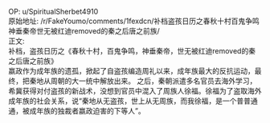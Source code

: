 
OP: u/SpiritualSherbet4910  
原始地址: /r/FakeYoumo/comments/1fexdcn/补档盗孩日历之春秋十村百鬼争鸣神垂秦帝世无被红迪removed的秦之后唐之前族/  
正文:  
补档，盗孩日历之《春秋十村，百鬼争鸣，神垂秦帝，世无被红迪removed的秦之后唐之前族》  
嬴政作为成年族的遗孤，掀起了自盗孩编造周礼以来，成年族最大的反抗运动，最终，把秦地从周朝的大一统中解放出来。
之后，秦朝派遣多名官员去海外学习，希冀获得对付盗孩的新战术，没想到官员中混入了周族人徐福。徐福为了盗取海外成年族的社会关系，说“秦地从无盗孩，世上从无周族，而我徐福，是一个普普通通，被成年族的独裁者嬴政迫害的下等人”。
